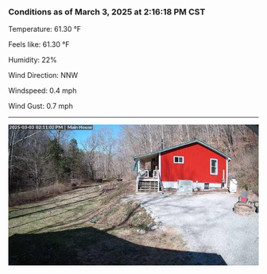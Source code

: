 ### Conditions as of March 3, 2025 at 2:16:18 PM CST 

Temperature: 61.30 &deg;F

Feels like: 61.30 &deg;F

Humidity: 22%

Wind Direction: NNW

Windspeed: 0.4 mph

Wind Gust: 0.7 mph

---

<img src="./images/latest.jpeg"/>

